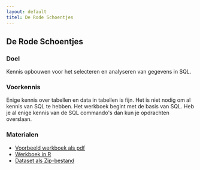 ```yaml
---
layout: default
titel: De Rode Schoentjes
---
```


## De Rode Schoentjes

### <span class="fa-solid fa-bullseye-arrow"> Doel</span>

Kennis opbouwen voor het selecteren en analyseren van gegevens in SQL.

### <span><i class="fa-solid fa-head-side-brain"></i> Voorkennis</span>

Enige kennis over tabellen en data in tabellen is fijn. Het is niet nodig om al kennis van SQL te hebben.
Het werkboek begint met de basis van SQL. Heb je al enige kennis van de SQL commando's dan kun je opdrachten overslaan.

### <div><i class="fa-solid fa-cloud-arrow-down"></i> Materialen</div>

- [Voorbeeld werkboek als pdf](/werkboek/Rode-Schoentjes---Data-Analysis.pdf)
- [Werkboek in R](/notebook/de-rode-Schoentjes.Rmd)
- [Dataset als Zip-bestand](/dataset/Rode%20Schoentjes.zip)
